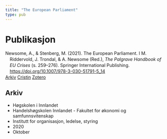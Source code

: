 ```yaml
---
title: "The European Parliament"
type: pub
---
```

<h1>Publikasjon</h1>
<article id="csl-bib-container-ZPHXGJH9" class="csl-bib-container">
  <div class="csl-bib-body" style="line-height: 1.35; padding-left: 1em; text-indent:-1em;">
  <div class="csl-entry">Newsome, A., &amp; Stenberg, M. (2021). The European Parliament. I M. Riddervold, J. Trondal, &amp; A. Newsome (Red.), <i>The Palgrave Handbook of EU Crises</i> (s. 259&#x2013;276). Springer International Publishing. <a href="https://doi.org/10.1007/978-3-030-51791-5_14">https://doi.org/10.1007/978-3-030-51791-5_14</a></div>
</div>
  <div class="csl-bib-buttons">
    <a href="#taxonomy-article-ZPHXGJH9" class="csl-bib-button">Arkiv</a>
    <a href="https://app.cristin.no/results/show.jsf?id=1836353" alt="Cristin URL" class="csl-bib-button">Cristin</a>
    <a href="http://zotero.org/groups/5022929/items/ZPHXGJH9" alt="Zotero URL" class="csl-bib-button">Zotero</a>
  </div>
  <div id="csl-bib-meta-container-ZPHXGJH9"></div>
</article>
<div id="csl-bib-meta-ZPHXGJH9" class="csl-bib-meta">
  <article id="taxonomy-article-ZPHXGJH9" class="taxonomy-article">
    <h1>Arkiv</h1>
    <ul>
      <li>Høgskolen i Innlandet</li>
      <li>Handelshøgskolen Innlandet - Fakultet for økonomi og samfunnsvitenskap</li>
      <li>Institutt for organisasjon, ledelse, styring</li>
      <li>2020</li>
      <li>Oktober</li>
    </ul>
  </article>
</div>

